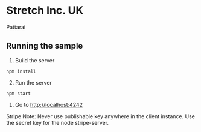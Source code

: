 # Stretch Inc. UK

Pattarai

## Running the sample

1. Build the server

```
npm install
```

2. Run the server

```
npm start
```

1. Go to [http://localhost:4242](http://localhost:4242)


Stripe Note: Never use publishable key anywhere in the client instance. Use the secret key for the node stripe-server.
